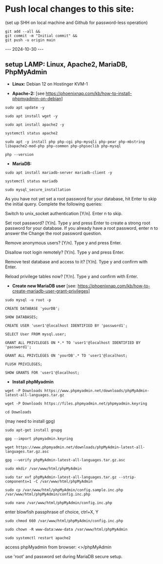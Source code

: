 # Push local changes to this site:
(set up SHH on local machine and Github for password-less operation)
```
git add --all &&
git commit -m "Initial commit" &&
git push -u origin main
```

--- 2024-10-30 ---

## setup LAMP: Linux, Apache2, MariaDB, PhpMyAdmin

- **Linux:**  Debian 12 on Hostinger KVM-1

- **Apache-2:**       [see https://phoenixnap.com/kb/how-to-install-phpmyadmin-on-debian]

```
sudo apt update -y
```

```
sudo apt install wget -y
```

```
sudo apt install apache2 -y
```

```
systemctl status apache2
```

```
sudo apt -y install php php-cgi php-mysqli php-pear php-mbstring libapache2-mod-php php-common php-phpseclib php-mysql
```

```
php --version
```

- **MariaDB:**

```
sudo apt install mariadb-server mariadb-client -y
```

```
systemctl status mariadb
```

```
sudo mysql_secure_installation
```
As you have not yet set a root password for your database, hit Enter to skip the initial query. Complete the following queries:

Switch to unix_socket authentication [Y/n]. Enter n to skip.

Set root password? [Y/n]. Type y and press Enter to create a strong root password for your database. If you already have a root password, enter n to answer the Change the root password question.

Remove anonymous users? [Y/n]. Type y and press Enter.

Disallow root login remotely? [Y/n]. Type y and press Enter.

Remove test database and access to it? [Y/n]. Type y and confirm with Enter.

Reload privilege tables now? [Y/n]. Type y and confirm with Enter.

- **Create new MariaDB user** [see: https://phoenixnap.com/kb/how-to-create-mariadb-user-grant-privileges]

```
sudo mysql -u root -p
```

```
CREATE DATABASE 'yourDB';
```

```
SHOW DATABASES;
```

```
CREATE USER 'user1'@localhost IDENTIFIED BY 'password1';
```

```
SELECT User FROM mysql.user;
```

```
GRANT ALL PRIVILEGES ON *.* TO 'user1'@localhost IDENTIFIED BY 'password1';
```

```
GRANT ALL PRIVILEGES ON 'yourDB'.* TO 'user1'@localhost;
```

```
FLUSH PRIVILEGES;
```

```
SHOW GRANTS FOR 'user1'@localhost;
```

- **Install phpMyadmin**

```
wget -P Downloads https://www.phpmyadmin.net/downloads/phpMyAdmin-latest-all-languages.tar.gz
```

```
wget -P Downloads https://files.phpmyadmin.net/phpmyadmin.keyring
```
```
cd Downloads
```
(may need to install gpg)
```
sudo apt-get install gnupg
```
```
gpg --import phpmyadmin.keyring
```
```
wget https://www.phpmyadmin.net/downloads/phpMyAdmin-latest-all-languages.tar.gz.asc
```
```
gpg --verify phpMyAdmin-latest-all-languages.tar.gz.asc
```

```
sudo mkdir /var/www/html/phpMyAdmin
```

```
sudo tar xvf phpMyAdmin-latest-all-languages.tar.gz --strip-components=1 -C /var/www/html/phpMyAdmin
```


```
sudo cp /var/www/html/phpMyAdmin/config.sample.inc.php /var/www/html/phpMyAdmin/config.inc.php
```
```
sudo nano /var/www/html/phpMyAdmin/config.inc.php
```
enter blowfish passphrase of choice, ctrl+X, Y

```
sudo chmod 660 /var/www/html/phpMyAdmin/config.inc.php
```
```
sudo chown -R www-data:www-data /var/www/html/phpMyAdmin
```
```
sudo systemctl restart apache2
```

access phpMyadmin from browser: <<localhost>>/phpMyAdmin

use 'root' and password set during MariaDB secure setup.
